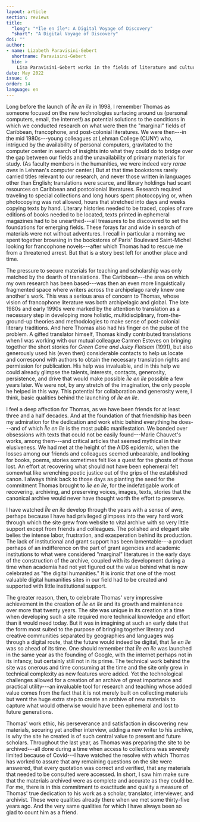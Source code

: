 ```yaml
---
layout: article
section: reviews
title: 
  "long": "*Île en île*: A Digital Voyage of Discovery"
  "short": "A Digital Voyage of Discovery"
doi: ""
author: 
- name: Lizabeth Paravisini-Gebert 
  shortname: Paravisini-Gebert
  bio: >
    Lisa Paravisini-Gebert works in the fields of literature and cultural studies, specializing in the multidisciplinary, comparative study of the Caribbean. Growing up in her native Puerto Rico, she became fascinated by the many cultural connections between Caribbean peoples despite our different histories and languages and has made that the subject of her research and teaching. She is based in the Hispanic Studies Department at Vassar College, where she holds the Randolph Distinguished Professor Chair. She is also a participating faculty member in the Programs in Environmental Studies, Latin American Studies, International Studies, and Women's Studies at Vassar. She is the author of a number of books, among them *Phyllis Shand Allfrey: A Caribbean Life* (1996), *Jamaica Kincaid: A Critical Companion* (1999), *Creole Religions of the Caribbean* (2003, with Margarite Fernández Olmos), and most recently, *Literatures of the Caribbean* (2008). 
date: May 2022
issue: 6
order: 14
language: en
---
```



Long before the launch of *Île en île* in 1998, I remember Thomas as
someone focused on the new technologies surfacing around us (personal
computers, email, the internet!) as potential solutions to the
conditions in which we conducted research on what were then the
"marginal" fields of Caribbean, francophone, and post-colonial
literatures. We were then---in the mid 1980s---young colleagues at
Lehman College (CUNY) who, intrigued by the availability of personal
computers, gravitated to the computer center in search of insights into
what they could do to bridge over the gap between our fields and the
unavailability of primary materials for study. (As faculty members in
the humanities, we were indeed very *rarae aves* in Lehman's computer
center.) But at that time bookstores rarely carried titles relevant to
our research, and never those written in languages other than English;
translations were scarce, and library holdings had scant resources on
Caribbean and postcolonial literatures. Research required traveling to
special collections and long hours spent photocopying or, when
photocopying was not allowed, hours that stretched into days and weeks
copying texts by hand. Literary histories needed to be traced, copies of
rare editions of books needed to be located, texts printed in ephemeral
magazines had to be unearthed---all treasures to be discovered to set
the foundations for emerging fields. These forays far and wide in search
of materials were not without adventures. I recall in particular a
morning we spent together browsing in the bookstores of Paris' Boulevard
Saint-Michel looking for francophone novels---after which Thomas had to
rescue me from a threatened arrest. But that is a story best left for
another place and time.

The pressure to secure materials for teaching and scholarship was only
matched by the dearth of translations. The Caribbean---the area on which
my own research has been based---was then an even more linguistically
fragmented space where writers across the archipelago rarely knew one
another's work. This was a serious area of concern to Thomas, whose
vision of francophone literature was both archipelagic and global. The
late 1980s and early 1990s were marked by the attention to translation
as a necessary step in developing more holistic, multidisciplinary,
from-the-ground-up theories and methodologies to make sense of
post-colonial literary traditions. And here Thomas also had his finger
on the pulse of the problem. A gifted translator himself, Thomas kindly
contributed translations when I was working with our mutual colleague
Carmen Esteves on bringing together the short stories for *Green Cane
and Juicy Flotsam* (1991), but also generously used his (even then)
considerable contacts to help us locate and correspond with authors to
obtain the necessary translation rights and permission for publication.
His help was invaluable, and in this help we could already glimpse the
talents, interests, contacts, generosity, persistence, and drive that
would make possible *Île en île* possible a few years later. We were
not, by any stretch of the imagination, the only people he helped in
this way. This potential for collaboration and generosity were, I think,
basic qualities behind the launching of *Île en île*.

I feel a deep affection for Thomas, as we have been friends for at least
three and a half decades. And at the foundation of that friendship has
been my admiration for the dedication and work ethic behind everything
he does---and of which *Île en île* is the most public manifestation. We
bonded over obsessions with texts that could not be easily found---Marie
Chauvet's works, among them---and critical articles that seemed mythical
in their elusiveness. We had met at the height of the AIDS epidemic,
when the losses among our friends and colleagues seemed unbearable, and
looking for books, poems, stories sometimes felt like a quest for the
ghosts of those lost. An effort at recovering what should not have been
ephemeral felt somewhat like wrenching poetic justice out of the grips
of the established canon. I always think back to those days as planting
the seed for the commitment Thomas brought to *Île en île*, for the
indefatigable work of recovering, archiving, and preserving voices,
images, texts, stories that the canonical archive would never have
thought worth the effort to preserve.

I have watched *Île en île* develop through the years with a sense of awe,
perhaps because I have had privileged glimpses into the very hard work
through which the site grew from website to vital archive with so very
little support except from friends and colleagues. The polished and
elegant site belies the intense labor, frustration, and exasperation
behind its production. The lack of institutional and grant support has
been lamentable---a product perhaps of an indifference on the part of
grant agencies and academic institutions to what were considered "marginal" literatures in the early days of the construction of the archive,
coupled with its development during a time when academia had not yet
figured out the value behind what is now celebrated as "the digital
humanities." It is ironic that one of the most valuable digital
humanities sites in our field had to be created and supported with
little institutional support.

The greater reason, then, to celebrate Thomas' very impressive
achievement in the creation of *Île en île* and its growth and
maintenance over more that twenty years. The site was unique in its
creation at a time when developing such a site required more technical
knowledge and effort than it would need today. But it was in imagining
at such an early date that the form most suited to the purpose of
bringing together literary and creative communities separated by
geographies and languages was through a digital route, that the future
would indeed be digital, that *Île en île* was so ahead of its time. One
should remember that *Île en île* was launched in the same year as the
founding of Google, with the internet perhaps not in its infancy, but
certainly still not in its prime. The technical work behind the site was
onerous and time consuming at the time and the site only grew in
technical complexity as new features were added. Yet the technological
challenges allowed for a creation of an archive of great importance and
practical utility---an invaluable tool for research and teaching whose
added value comes from the fact that it is not merely built on
collecting materials but went the huge extra step to create an archive
of new materials to capture what would otherwise would have been
ephemeral and lost to future generations.

Thomas' work ethic, his perseverance and satisfaction in discovering new
materials, securing yet another interview, adding a new writer to his
archive, is why the site he created is of such central value to present
and future scholars. Throughout the last year, as Thomas was preparing
the site to be archived---all done during a time when access to
collections was severely limited because of Covid---I have watched the
resolve with which Thomas has worked to assure that any remaining
questions on the site were answered, that every quotation was correct
and verified, that any materials that needed to be consulted were
accessed. In short, I saw him make sure that the materials archived were
as complete and accurate as they could be. For me, there is in this
commitment to exactitude and quality a measure of Thomas' true
dedication to his work as a scholar, translator, interviewer, and
archivist. These were qualities already there when we met some
thirty-five years ago. And the very same qualities for which I have
always been so glad to count him as a friend.
